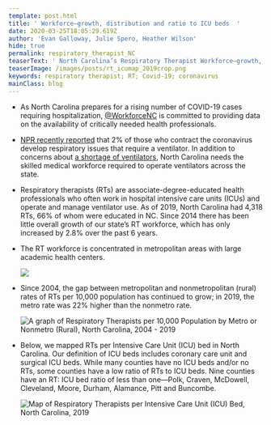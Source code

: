 ```yaml
---
template: post.html
title: ' Workforce—growth, distribution and ratio to ICU beds  '
date: 2020-03-25T18:05:29.619Z
author: 'Evan Galloway, Julie Spero, Heather Wilson'
hide: true
permalink: respiratory_therapist_NC
teaserText: ' North Carolina’s Respiratory Therapist Workforce—growth, distribution and ratio to ICU beds  '
teaserImage: /images/posts/rt_icumap_2019crop.png
keywords: respiratory therapist; RT; Covid-19; coronavirus
mainClass: blog
---
```

* As North Carolina prepares for a rising number of COVID-19 cases requiring hospitalization, [@WorkforceNC](https://twitter.com/WorkforceNC) is committed to providing data on the availability of critically needed health professionals.  
* [NPR recently reported](https://www.npr.org/2020/03/19/818192507/are-there-enough-skilled-medical-workers-to-run-ventilators) that 2% of those who contract the coronavirus develop respiratory issues that require a ventilator.  In addition to concerns about [a shortage of ventilators](https://www.nytimes.com/2020/03/18/business/coronavirus-ventilator-shortage.html), North Carolina needs the skilled medical workforce required to operate ventilators across the state.
* Respiratory therapists (RTs) are associate-degree-educated health professionals who often work in hospital intensive care units (ICUs) and operate and manage ventilator use. As of 2019, North Carolina had 4,318 RTs, 66% of whom were educated in NC. Since 2014 there has been little overall growth of our state’s RT workforce, which has only increased by 2.8% over the past 6 years. 
* The RT workforce is concentrated in metropolitan areas with large academic health centers. 

  ![](/images/posts/rt_map_2019_histo.png)
* Since 2004, the gap between metropolitan and nonmetropolitan (rural) rates of RTs per 10,000 population has continued to grow; in 2019, the metro rate was 22% higher than the nonmetro rate. 

  ![A graph of Respiratory Therapists per 10,000 Population by Metro or Nonmetro (Rural), North Carolina, 2004 - 2019](/images/posts/rt_metro_2019.png "A graph of Respiratory Therapists per 10,000 Population by Metro or Nonmetro (Rural), North Carolina, 2004 - 2019")
* Below, we mapped RTs per Intensive Care Unit (ICU) bed in North Carolina. Our definition of ICU beds includes coronary care unit and surgical ICU beds. While many counties have no ICU beds and/or no RTs, some counties have a low ratio of RTs to ICU beds. Nine counties have an RT: ICU bed ratio of less than one—Polk, Craven, McDowell, Cleveland, Moore, Durham, Alamance, Pitt and Buncombe. 

  ![Map of Respiratory Therapists per Intensive Care Unit (ICU) Bed, North Carolina, 2019](/images/posts/rt_icumap_2019.png "Respiratory Therapists per Intensive Care Unit (ICU) Bed, North Carolina, 2019")
